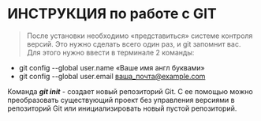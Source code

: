 # **ИНСТРУКЦИЯ** по работе с GIT
> После установки необходимо «представиться» системе контроля версий. Это нужно сделать всего один раз, и git запомнит вас.
Для этого нужно ввести в терминале 2 команды:
- git config --global user.name «Ваше имя англ буквами»
- git config --global user.email ваша_почта@example.com

Команда **_git init_** - создает новый репозиторий Git. С ее помощью можно преобразовать существующий проект без управления версиями в репозиторий Git или инициализировать новый пустой репозиторий.